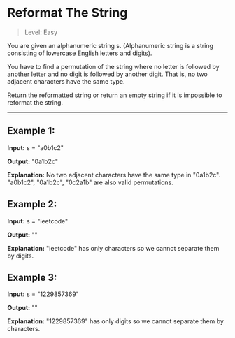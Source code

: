 # Reformat The String

> Level: Easy

You are given an alphanumeric string s. (Alphanumeric string is a string consisting of lowercase English letters and digits).

You have to find a permutation of the string where no letter is followed by another letter and no digit is followed by another digit. That is, no two adjacent characters have the same type.

Return the reformatted string or return an empty string if it is impossible to reformat the string.

---

## Example 1:

**Input:** s = "a0b1c2"

**Output:** "0a1b2c"

**Explanation:** No two adjacent characters have the same type in "0a1b2c". "a0b1c2", "0a1b2c", "0c2a1b" are also valid permutations.


## Example 2:

**Input:** s = "leetcode"

**Output:** ""

**Explanation:** "leetcode" has only characters so we cannot separate them by digits.


## Example 3:

**Input:** s = "1229857369"

**Output:** ""

**Explanation:** "1229857369" has only digits so we cannot separate them by characters.
 